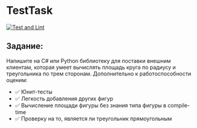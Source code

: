 # TestTask
[![Test and Lint](https://github.com/SanichMyshkin/TestTask/actions/workflows/Test_and_lint.yml/badge.svg)](https://github.com/SanichMyshkin/TestTask/actions/workflows/Test_and_lint.yml)
## Задание:

Напишите на C# или Python библиотеку для поставки внешним клиентам, которая умеет вычислять площадь круга по радиусу и треугольника по трем сторонам. Дополнительно к работоспособности оценим:

- ✅ Юнит-тесты
- ✅ Легкость добавления других фигур
- ✅ Вычисление площади фигуры без знания типа фигуры в compile-time
- ✅ Проверку на то, является ли треугольник прямоугольным